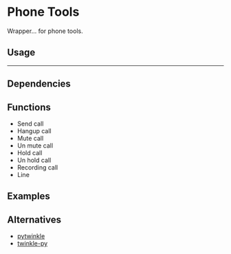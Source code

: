 # Phone Tools

Wrapper... for phone tools.

## Usage

---

## Dependencies

## Functions

- Send call
- Hangup call
- Mute call
- Un mute call
- Hold call
- Un hold call
- Recording call
- Line

## Examples

## Alternatives
- [pytwinkle](https://github.com/RoberWare/pytwinkle.git)
- [twinkle-py](https://github.com/forkcs/twinkle-py.git)